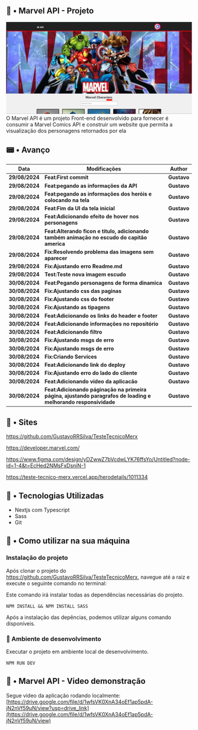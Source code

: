 ## 🧭 • Marvel API - Projeto
![Imagem Aplicação](image.png)
O Marvel API é um projeto Front-end desenvolvido para fornecer é consumir a Marvel Comics API e construir um website que permita a visualização dos personagens retornados por ela

## 📟 • Avanço 
| **Data** | **Modificações** | **Author** |
| --- | --- | --- | 
| **29/08/2024** | **Feat:First commit** | **Gustavo** |
| **29/08/2024** | **Feat:pegando as informações da API** | **Gustavo** |
| **29/08/2024** | **Feat:pegando as informações dos heróis e colocando na tela** | **Gustavo** |
| **29/08/2024** | **Feat:Fim da UI da tela inicial** | **Gustavo** |
| **29/08/2024** | **Feat:Adicionando efeito de hover nos personagens** | **Gustavo** |
| **29/08/2024** | **Feat:Alterando ficon e titulo, adicionando também animação no escudo do capitão america** | **Gustavo** |
| **29/08/2024** | **Fix:Resolvendo problema das imagens sem aparecer** | **Gustavo** |
| **29/08/2024** | **Fix:Ajustando erro Readme.md** | **Gustavo** |
| **29/08/2024** | **Test:Teste nova imagem escudo** | **Gustavo** |
| **30/08/2024** | **Feat:Pegando personagens de forma dinamica** | **Gustavo** |
| **30/08/2024** | **Fix:Ajustando css das paginas** | **Gustavo** |
| **30/08/2024** | **Fix:Ajustando css do footer** | **Gustavo** |
| **30/08/2024** | **Fix:Ajustando as tipagens** | **Gustavo** |
| **30/08/2024** | **Feat:Adicionando os links do header e footer** | **Gustavo** |
| **30/08/2024** | **Feat:Adicionando informações no repositório** | **Gustavo** |
| **30/08/2024** | **Feat:Adicionando filtro** | **Gustavo** |
| **30/08/2024** | **Fix:Ajustando msgs de erro** | **Gustavo** |
| **30/08/2024** | **Fix:Ajustando msgs de erro** | **Gustavo** |
| **30/08/2024** | **Fix:Criando Services** | **Gustavo** |
| **30/08/2024** | **Feat:Adicionando link do deploy** | **Gustavo** |
| **30/08/2024** | **Fix:Ajustando erro do lado do cliente** | **Gustavo** |
| **30/08/2024** | **Feat:Adicionando vídeo da aplicacão** | **Gustavo** |
| **30/08/2024** | **Feat:Adicionando páginação na primeira página, ajustando paragrafos de loading e melhorando responsividade** | **Gustavo** |
## 🎂 • Sites 

https://github.com/GustavoRRSilva/TesteTecnicoMerx

https://developer.marvel.com/

https://www.figma.com/design/yDZwwZ7bVcdwLYK76ffsYo/Untitled?node-id=1-4&t=EcHed2NMsFxDsniN-1

https://teste-tecnico-merx.vercel.app/herodetails/1011334

## 🎂 • Tecnologias Utilizadas
- Nextjs com Typescript
- Sass
- Git

## 🎂 • Como utilizar na sua máquina
### Instalação do projeto

Após clonar o projeto do https://github.com/GustavoRRSilva/TesteTecnicoMerx, navegue até a raiz e execute o seguinte comando no terminal:

Este comando irá instalar todas as dependências necessárias do projeto.
```
NPM INSTALL && NPM INSTALL SASS
```

Após a instalação das depências, podemos utilizar alguns comando disponíveis.

### :construction: Ambiente de desenvolvimento
Executar o projeto em ambiente local de desenvolvimento.
```
NPM RUN DEV
```

## 🧭 • Marvel API - Video demonstração
Segue video da aplicação rodando localmente:
[https://drive.google.com/file/d/1wfsVK0XnA34oEf1ap5pdA-jN2nVf59uN/view?usp=drive_link](https://drive.google.com/file/d/1wfsVK0XnA34oEf1ap5pdA-jN2nVf59uN/view)
